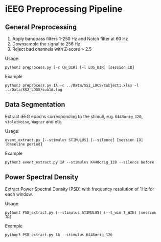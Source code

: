 # iEEG Preprocessing Pipeline


## General Preprocessing
1. Apply bandpass filters 1-250 Hz and Notch filter at 60 Hz
2. Downsample the signal to 256 Hz
3. Reject bad channels with Z-score > 2.5

Usage:
```
python3 preprocess.py [-c CH_DIR] [-l LOG_DIR] [session ID]
```

Example
```
python3 preprocess.py 1A -c ../Data/SS2_LOCS/subject1.xlsx -l ../Data/SS2_LOGS/sub1A.log
```

## Data Segmentation
Extract iEEG epochs corresponding to the stimuli, e.g. `K448orig_120`, `violetNoise`, `Wagner` and etc.

Usage: 
```
event_extract.py [--stimulus STIMULUS] [--silence] [session ID] [baseline period]
```

Example
```
python3 event_extract.py 1A --stimulus K448orig_120 --silence before
```

## Power Spectral Density
Extract Power Spectral Density (PSD) with frequency resolution of 1Hz for each window. 

Usage:
```
python3 PSD_extract.py [--stimulus STIMULUS] [--t_win T_WIN] [session ID]
```
Example
```
python3 PSD_extract.py 1A --stimulus K448orig_120
```